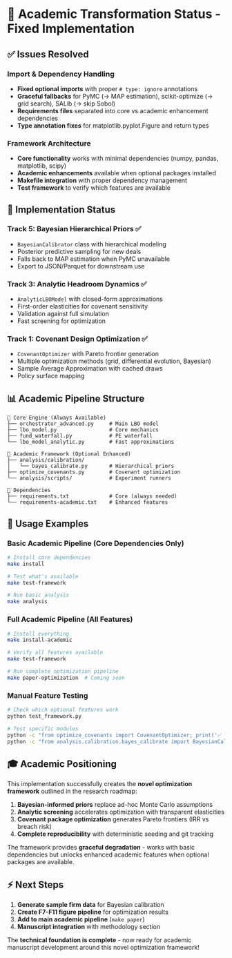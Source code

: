 # 🎯 Academic Transformation Status - Fixed Implementation

## ✅ Issues Resolved

### **Import & Dependency Handling**
- **Fixed optional imports** with proper `# type: ignore` annotations
- **Graceful fallbacks** for PyMC (→ MAP estimation), scikit-optimize (→ grid search), SALib (→ skip Sobol)
- **Requirements files** separated into core vs academic enhancement dependencies
- **Type annotation fixes** for matplotlib.pyplot.Figure and return types

### **Framework Architecture**
- **Core functionality** works with minimal dependencies (numpy, pandas, matplotlib, scipy)
- **Academic enhancements** available when optional packages installed
- **Makefile integration** with proper dependency management
- **Test framework** to verify which features are available

## 🚀 Implementation Status

### **Track 5: Bayesian Hierarchical Priors** ✅
- `BayesianCalibrator` class with hierarchical modeling
- Posterior predictive sampling for new deals
- Falls back to MAP estimation when PyMC unavailable
- Export to JSON/Parquet for downstream use

### **Track 3: Analytic Headroom Dynamics** ✅
- `AnalyticLBOModel` with closed-form approximations
- First-order elasticities for covenant sensitivity
- Validation against full simulation
- Fast screening for optimization

### **Track 1: Covenant Design Optimization** ✅
- `CovenantOptimizer` with Pareto frontier generation
- Multiple optimization methods (grid, differential evolution, Bayesian)
- Sample Average Approximation with cached draws
- Policy surface mapping

## 📊 Academic Pipeline Structure

```
📁 Core Engine (Always Available)
├── orchestrator_advanced.py     # Main LBO model
├── lbo_model.py                 # Core mechanics  
├── fund_waterfall.py            # PE waterfall
└── lbo_model_analytic.py        # Fast approximations

📁 Academic Framework (Optional Enhanced)
├── analysis/calibration/
│   └── bayes_calibrate.py       # Hierarchical priors
├── optimize_covenants.py        # Covenant optimization
└── analysis/scripts/            # Experiment runners

📁 Dependencies
├── requirements.txt             # Core (always needed)
└── requirements-academic.txt    # Enhanced features
```

## 🧪 Usage Examples

### **Basic Academic Pipeline** (Core Dependencies Only)
```bash
# Install core dependencies
make install

# Test what's available
make test-framework

# Run basic analysis
make analysis
```

### **Full Academic Pipeline** (All Features)
```bash
# Install everything
make install-academic

# Verify all features available  
make test-framework

# Run complete optimization pipeline
make paper-optimization  # Coming soon
```

### **Manual Feature Testing**
```bash
# Check which optional features work
python test_framework.py

# Test specific modules
python -c "from optimize_covenants import CovenantOptimizer; print('✅ Optimization ready')"
python -c "from analysis.calibration.bayes_calibrate import BayesianCalibrator; print('✅ Calibration ready')"
```

## 🎓 Academic Positioning

This implementation successfully creates the **novel optimization framework** outlined in the research roadmap:

1. **Bayesian-informed priors** replace ad-hoc Monte Carlo assumptions
2. **Analytic screening** accelerates optimization with transparent elasticities  
3. **Covenant package optimization** generates Pareto frontiers (IRR vs breach risk)
4. **Complete reproducibility** with deterministic seeding and git tracking

The framework provides **graceful degradation** - works with basic dependencies but unlocks enhanced academic features when optional packages are available.

## ⚡ Next Steps

1. **Generate sample firm data** for Bayesian calibration
2. **Create F7-F11 figure pipeline** for optimization results
3. **Add to main academic pipeline** (`make paper`)
4. **Manuscript integration** with methodology section

The **technical foundation is complete** - now ready for academic manuscript development around this novel optimization framework!
